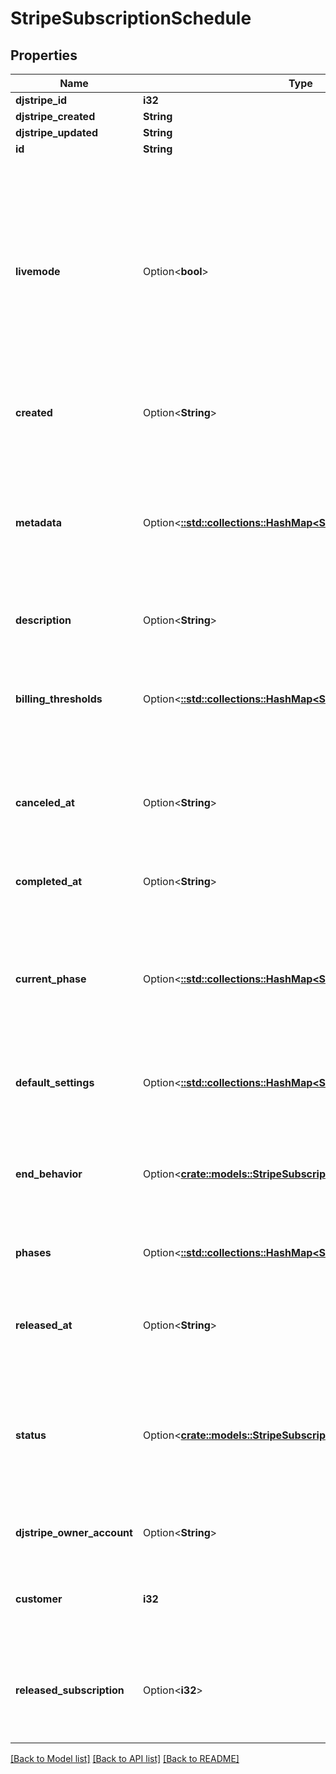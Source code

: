 # StripeSubscriptionSchedule

## Properties

Name | Type | Description | Notes
------------ | ------------- | ------------- | -------------
**djstripe_id** | **i32** |  | [readonly]
**djstripe_created** | **String** |  | [readonly]
**djstripe_updated** | **String** |  | [readonly]
**id** | **String** |  | 
**livemode** | Option<**bool**> | Null here indicates that the livemode status is unknown or was previously unrecorded. Otherwise, this field indicates whether this record comes from Stripe test mode or live mode operation. | [optional]
**created** | Option<**String**> | The datetime this object was created in stripe. | [optional]
**metadata** | Option<[**::std::collections::HashMap<String, serde_json::Value>**](serde_json::Value.md)> | A set of key/value pairs that you can attach to an object. It can be useful for storing additional information about an object in a structured format. | [optional]
**description** | Option<**String**> | A description of this object. | [optional]
**billing_thresholds** | Option<[**::std::collections::HashMap<String, serde_json::Value>**](serde_json::Value.md)> | Define thresholds at which an invoice will be sent, and the related subscription advanced to a new billing period. | [optional]
**canceled_at** | Option<**String**> | Time at which the subscription schedule was canceled. | [optional]
**completed_at** | Option<**String**> | Time at which the subscription schedule was completed. | [optional]
**current_phase** | Option<[**::std::collections::HashMap<String, serde_json::Value>**](serde_json::Value.md)> | Object representing the start and end dates for the current phase of the subscription schedule, if it is `active`. | [optional]
**default_settings** | Option<[**::std::collections::HashMap<String, serde_json::Value>**](serde_json::Value.md)> | Object representing the subscription schedule's default settings. | [optional]
**end_behavior** | Option<[**crate::models::StripeSubscriptionScheduleEndBehavior**](StripeSubscriptionScheduleEndBehavior.md)> | Behavior of the subscription schedule and underlying subscription when it ends. | 
**phases** | Option<[**::std::collections::HashMap<String, serde_json::Value>**](serde_json::Value.md)> | Configuration for the subscription schedule's phases. | [optional]
**released_at** | Option<**String**> | Time at which the subscription schedule was released. | [optional]
**status** | Option<[**crate::models::StripeSubscriptionScheduleStatus**](StripeSubscriptionScheduleStatus.md)> | The present status of the subscription schedule. Possible values are `not_started`, `active`, `completed`, `released`, and `canceled`. | 
**djstripe_owner_account** | Option<**String**> | The Stripe Account this object belongs to. | [optional]
**customer** | **i32** | The customer who owns the subscription schedule. | 
**released_subscription** | Option<**i32**> | The subscription once managed by this subscription schedule (if it is released). | [optional]

[[Back to Model list]](../README.md#documentation-for-models) [[Back to API list]](../README.md#documentation-for-api-endpoints) [[Back to README]](../README.md)


